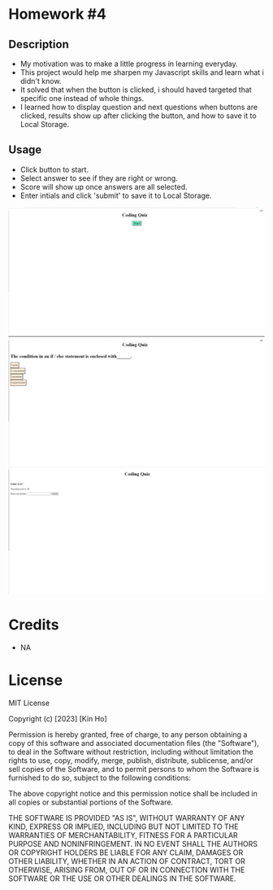 # Homework #4

## Description

- My motivation was to make a little progress in learning everyday.
- This project would help me sharpen my Javascript skills and learn what i didn't know.
- It solved that when the button is clicked, i should haved targeted that specific one instead of whole things.
- I learned how to display question and next questions when buttons are clicked, results show up after clicking the button, and how to save it to Local Storage.

## Usage

- Click button to start.
- Select answer to see if they are right or wrong.
- Score will show up once answers are all selected.
- Enter intials and click 'submit' to save it to Local Storage.

![Click start](assets/hw4-1.png)
![Select an answer](assets/hw4-2.png)
![Enter initials](assets/hw4-4.png)

# Credits

- NA

# License

MIT License

Copyright (c) [2023] [Kin Ho]

Permission is hereby granted, free of charge, to any person obtaining a copy
of this software and associated documentation files (the "Software"), to deal
in the Software without restriction, including without limitation the rights
to use, copy, modify, merge, publish, distribute, sublicense, and/or sell
copies of the Software, and to permit persons to whom the Software is
furnished to do so, subject to the following conditions:

The above copyright notice and this permission notice shall be included in all
copies or substantial portions of the Software.

THE SOFTWARE IS PROVIDED "AS IS", WITHOUT WARRANTY OF ANY KIND, EXPRESS OR
IMPLIED, INCLUDING BUT NOT LIMITED TO THE WARRANTIES OF MERCHANTABILITY,
FITNESS FOR A PARTICULAR PURPOSE AND NONINFRINGEMENT. IN NO EVENT SHALL THE
AUTHORS OR COPYRIGHT HOLDERS BE LIABLE FOR ANY CLAIM, DAMAGES OR OTHER
LIABILITY, WHETHER IN AN ACTION OF CONTRACT, TORT OR OTHERWISE, ARISING FROM,
OUT OF OR IN CONNECTION WITH THE SOFTWARE OR THE USE OR OTHER DEALINGS IN THE
SOFTWARE.

